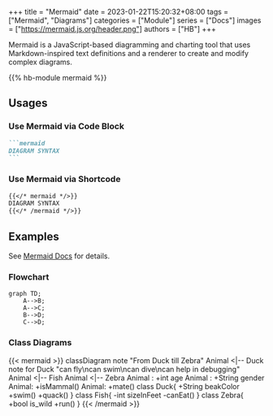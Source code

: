 +++
title = "Mermaid"
date = 2023-01-22T15:20:32+08:00
tags = ["Mermaid", "Diagrams"]
categories = ["Module"]
series = ["Docs"]
images = ["https://mermaid.js.org/header.png"]
authors = ["HB"]
+++

Mermaid is a JavaScript-based diagramming and charting tool that uses Markdown-inspired text definitions and a renderer to create and modify complex diagrams.

<!--more-->

{{% hb-module mermaid %}}

## Usages

### Use Mermaid via Code Block

````markdown
```mermaid
DIAGRAM SYNTAX
```
````

### Use Mermaid via Shortcode

```markdown
{{</* mermaid */>}}
DIAGRAM SYNTAX
{{</* /mermaid */>}}
```

## Examples

See [Mermaid Docs](https://mermaid.js.org/) for details.

### Flowchart

```mermaid
graph TD;
    A-->B;
    A-->C;
    B-->D;
    C-->D;
```

### Class Diagrams

{{< mermaid >}}
classDiagram
note "From Duck till Zebra"
Animal <|-- Duck
note for Duck "can fly\ncan swim\ncan dive\ncan help in debugging"
Animal <|-- Fish
Animal <|-- Zebra
Animal : +int age
Animal : +String gender
Animal: +isMammal()
Animal: +mate()
class Duck{
+String beakColor
+swim()
+quack()
}
class Fish{
-int sizeInFeet
-canEat()
}
class Zebra{
+bool is_wild
+run()
}
{{< /mermaid >}}
